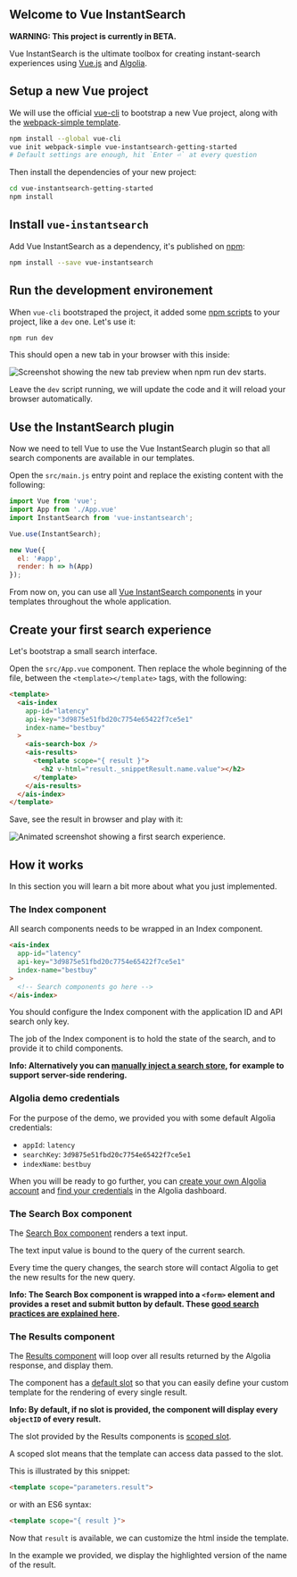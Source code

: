 ## Welcome to Vue InstantSearch

**WARNING: This project is currently in BETA.**

Vue InstantSearch is the ultimate toolbox for creating instant-search
experiences using [Vue.js](https://vuejs.org/) and [Algolia](https://www.algolia.com/).

## Setup a new Vue project

We will use the official [vue-cli](https://vuejs.org/v2/guide/installation.html#CLI) to bootstrap a new Vue project, along with the [webpack-simple template](https://github.com/vuejs/vue-cli#official-templates).

```sh
npm install --global vue-cli
vue init webpack-simple vue-instantsearch-getting-started
# Default settings are enough, hit `Enter ⏎` at every question
```

Then install the dependencies of your new project:

```sh
cd vue-instantsearch-getting-started
npm install
```

## Install `vue-instantsearch`

Add Vue InstantSearch as a dependency, it's published on [npm](https://www.npmjs.com):

```sh
npm install --save vue-instantsearch
```

## Run the development environement

When `vue-cli` bootstraped the project, it added some [npm scripts](https://docs.npmjs.com/misc/scripts) to your project, like a `dev` one. Let's use it:

```sh
npm run dev
```

This should open a new tab in your browser with this inside:

![Screenshot showing the new tab preview when npm run dev starts](images/getting-started-npm-run-dev.png).

Leave the `dev` script running, we will update the code and it will reload your browser
automatically.

## Use the InstantSearch plugin

Now we need to tell Vue to use the Vue InstantSearch plugin so that all search
components are available in our templates.

Open the `src/main.js` entry point and replace the existing content with the following:

```js
import Vue from 'vue';
import App from './App.vue'
import InstantSearch from 'vue-instantsearch';

Vue.use(InstantSearch);

new Vue({
  el: '#app',
  render: h => h(App)
});
```

From now on, you can use all [Vue InstantSearch components](using-components.md) in your templates throughout the whole application.

## Create your first search experience

Let's bootstrap a small search interface.

Open the `src/App.vue` component. Then replace the whole beginning of the file, between the `<template></template>` tags, with the following:

```html
<template>
  <ais-index
    app-id="latency"
    api-key="3d9875e51fbd20c7754e65422f7ce5e1"
    index-name="bestbuy"
  >
    <ais-search-box />
    <ais-results>
      <template scope="{ result }">
        <h2 v-html="result._snippetResult.name.value"></h2>
      </template>
    </ais-results>
  </ais-index>
</template>
```

Save, see the result in browser and play with it:

![Animated screenshot showing a first search experience](images/first-search-experience.gif).

## How it works

In this section you will learn a bit more about what you just implemented.

### The Index component

All search components needs to be wrapped in an Index component.

```html
<ais-index
  app-id="latency"
  api-key="3d9875e51fbd20c7754e65422f7ce5e1"
  index-name="bestbuy"
>
  <!-- Search components go here -->
</ais-index>
```

You should configure the Index component with the application ID and API search only key.

The job of the Index component is to hold the state of the search, and to provide it to child components.

**Info: Alternatively you can [manually inject a search store](search-store.md), for example to support server-side rendering.**

### Algolia demo credentials

For the purpose of the demo, we provided you with some default Algolia credentials:

 - `appId`: `latency`
 - `searchKey`: `3d9875e51fbd20c7754e65422f7ce5e1`
 - `indexName`: `bestbuy`

When you will be ready to go further, you can [create your own Algolia account](https://www.algolia.com/users/sign_up) and [find your credentials](https://www.algolia.com/api-keys) in the Algolia dashboard.

### The Search Box component

The [Search Box component](components/search-box.md) renders a text input.

The text input value is bound to the query of the current search.

Every time the query changes, the search store will contact Algolia to get the new results for the new query.

**Info: The Search Box component is wrapped into a `<form>` element and provides a reset and submit button by default. These [good search practices are explained here](https://blog.algolia.com/mobile-search-ux-tips/).**

### The Results component

The [Results component](components/results.md) will loop over all results returned
by the Algolia response, and display them.

The component has a [default slot](https://vuejs.org/v2/guide/components.html#Single-Slot) so that you can easily define your custom template for the rendering of every single result.

**Info: By default, if no slot is provided, the component will display every `objectID` of every result.**

The slot provided by the Results components is [scoped slot](https://vuejs.org/v2/guide/components.html#Scoped-Slots).

A scoped slot means that the template can access data passed to the slot.

This is illustrated by this snippet:

```html
<template scope="parameters.result">
```

or with an ES6 syntax:

```html
<template scope="{ result }">
```

Now that `result` is available, we can customize the html inside the template.

In the example we provided, we display the highlighted version of the name of the result.
